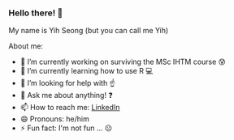 ### Hello there! 👋

My name is Yih Seong (but you can call me Yih)

About me: 
- 🔭 I’m currently working on surviving the MSc IHTM course 😰
- 🌱 I’m currently learning how to use R 💻
- 🤔 I’m looking for help with ☝️
- 💬 Ask me about anything! ❓
- 📫 How to reach me: [LinkedIn](www.linkedin.com/in/yihseongwong)
- 😄 Pronouns: he/him
- ⚡ Fun fact: I'm not fun ... ☹️
